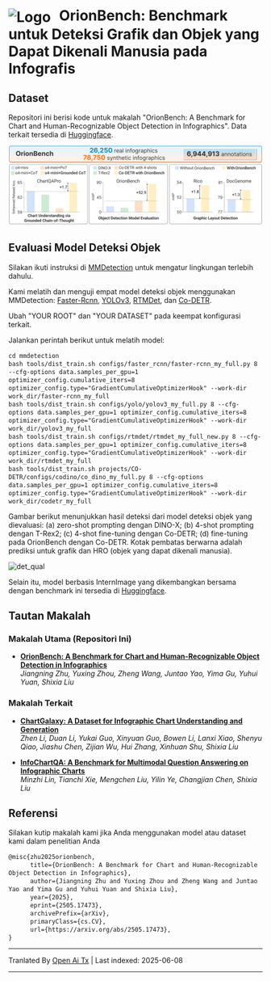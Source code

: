 <h1>
  <img src="https://raw.githubusercontent.com/OrionBench/OrionBench/main/logo.png" alt="Logo" width="80" style="vertical-align: middle; margin-right: 10px;"/>
  OrionBench: Benchmark untuk Deteksi Grafik dan Objek yang Dapat Dikenali Manusia pada Infografis
</h1>

## Dataset

Repositori ini berisi kode untuk makalah "OrionBench: A Benchmark for Chart and Human-Recognizable Object Detection in Infographics". Data terkait tersedia di [Huggingface](https://huggingface.co/datasets/OrionBench/OrionBench).

![TEASER](https://raw.githubusercontent.com/OrionBench/OrionBench/main/teaser.png)

## Evaluasi Model Deteksi Objek
Silakan ikuti instruksi di [MMDetection](https://raw.githubusercontent.com/OrionBench/OrionBench/main/mmdetection) untuk mengatur lingkungan terlebih dahulu.

Kami melatih dan menguji empat model deteksi objek menggunakan MMDetection: [Faster-Rcnn](https://raw.githubusercontent.com/OrionBench/OrionBench/main/mmdetection/configs/faster_rcnn/faster-rcnn_my_full.py), [YOLOv3](https://raw.githubusercontent.com/OrionBench/OrionBench/main/mmdetection/configs/yolo/yolov3_my_full.py), [RTMDet](https://raw.githubusercontent.com/OrionBench/OrionBench/main/mmdetection/configs/rtmdet/rtmdet_my_full.py), dan [Co-DETR](https://raw.githubusercontent.com/OrionBench/OrionBench/main/mmdetection/projects/CO-DETR/configs/codino/co_dino_my_full.py).

Ubah "YOUR ROOT" dan "YOUR DATASET" pada keempat konfigurasi terkait.

Jalankan perintah berikut untuk melatih model:
```
cd mmdetection
bash tools/dist_train.sh configs/faster_rcnn/faster-rcnn_my_full.py 8 --cfg-options data.samples_per_gpu=1 optimizer_config.cumulative_iters=8 optimizer_config.type="GradientCumulativeOptimizerHook" --work-dir work_dir/faster-rcnn_my_full
bash tools/dist_train.sh configs/yolo/yolov3_my_full.py 8 --cfg-options data.samples_per_gpu=1 optimizer_config.cumulative_iters=8 optimizer_config.type="GradientCumulativeOptimizerHook" --work-dir work_dir/yolov3_my_full
bash tools/dist_train.sh configs/rtmdet/rtmdet_my_full_new.py 8 --cfg-options data.samples_per_gpu=1 optimizer_config.cumulative_iters=8 optimizer_config.type="GradientCumulativeOptimizerHook" --work-dir work_dir/rtmdet_my_full
bash tools/dist_train.sh projects/CO-DETR/configs/codino/co_dino_my_full.py 8 --cfg-options data.samples_per_gpu=1 optimizer_config.cumulative_iters=8 optimizer_config.type="GradientCumulativeOptimizerHook" --work-dir work_dir/codetr_my_full
```

Gambar berikut menunjukkan hasil deteksi dari model deteksi objek yang dievaluasi: (a) zero-shot prompting dengan DINO-X; (b) 4-shot prompting dengan T-Rex2; (c) 4-shot fine-tuning dengan Co-DETR; (d) fine-tuning pada OrionBench dengan Co-DETR. Kotak pembatas berwarna adalah prediksi untuk grafik dan HRO (objek yang dapat dikenali manusia).

![det_qual](https://raw.githubusercontent.com/OrionBench/OrionBench/main/det_qual.png)

Selain itu, model berbasis InternImage yang dikembangkan bersama dengan benchmark ini tersedia di [Huggingface](https://huggingface.co/OrionBench/InternImage_L_DINO).

## Tautan Makalah

### Makalah Utama (Repositori Ini)

- **[OrionBench: A Benchmark for Chart and Human-Recognizable Object Detection in Infographics](https://arxiv.org/abs/2505.17473)**  
  _Jiangning Zhu, Yuxing Zhou, Zheng Wang, Juntao Yao, Yima Gu, Yuhui Yuan, Shixia Liu_  

### Makalah Terkait

- **[ChartGalaxy: A Dataset for Infographic Chart Understanding and Generation](https://arxiv.org/abs/2505.18668)**  
  _Zhen Li, Duan Li, Yukai Guo, Xinyuan Guo, Bowen Li, Lanxi Xiao, Shenyu Qiao, Jiashu Chen, Zijian Wu, Hui Zhang, Xinhuan Shu, Shixia Liu_  

- **[InfoChartQA: A Benchmark for Multimodal Question Answering on Infographic Charts](https://arxiv.org/abs/2505.19028)**  
  _Minzhi Lin, Tianchi Xie, Mengchen Liu, Yilin Ye, Changjian Chen, Shixia Liu_  


## Referensi

Silakan kutip makalah kami jika Anda menggunakan model atau dataset kami dalam penelitian Anda

```
@misc{zhu2025orionbench,
      title={OrionBench: A Benchmark for Chart and Human-Recognizable Object Detection in Infographics}, 
      author={Jiangning Zhu and Yuxing Zhou and Zheng Wang and Juntao Yao and Yima Gu and Yuhui Yuan and Shixia Liu},
      year={2025},
      eprint={2505.17473},
      archivePrefix={arXiv},
      primaryClass={cs.CV},
      url={https://arxiv.org/abs/2505.17473}, 
}
```


---


Tranlated By [Open Ai Tx](https://github.com/OpenAiTx/OpenAiTx) | Last indexed: 2025-06-08


---